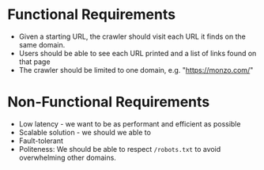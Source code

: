 # Functional Requirements
- Given a starting URL, the crawler should visit each URL it finds on the same domain.
- Users should be able to see each URL printed and a list of links found on that page
- The crawler should be limited to one domain, e.g. "https://monzo.com/"

# Non-Functional Requirements
- Low latency - we want to be as performant and efficient as possible
- Scalable solution - we should we able to 
- Fault-tolerant 
- Politeness: We should be able to respect `/robots.txt` to avoid overwhelming other domains. 

